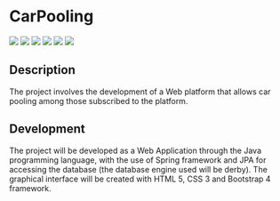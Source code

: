 # CarPooling
![](https://img.shields.io/badge/PROJECT%20TYPE-SCHOOL-blue?style=for-the-badge&logo=google-scholar)
![](https://img.shields.io/badge/LICENSE-UNLICENSE-brightgreen?style=for-the-badge)
![](https://img.shields.io/badge/IDE-NetBeans-lightgray?style=for-the-badge&logo=apache%20netbeans%20ide&logoColor=white)
![](https://img.shields.io/badge/language-Java-lightblue?style=for-the-badge&logo=java&logoColor=red)
![](https://img.shields.io/badge/LANGUAGE-JAVASCRIPT-yellow?style=for-the-badge&logo=javascript)
![](https://img.shields.io/badge/EDITOR-WEB%20STORM-lightgrey?style=for-the-badge&logo=webstorm)

##  Description

The project involves the development of a Web platform that allows car pooling among those subscribed to the platform.

## Development

The project will be developed as a Web Application through the Java programming language, with the use of Spring framework and JPA for accessing the database (the database engine used will be derby). The graphical interface will be created with HTML 5, CSS 3 and Bootstrap 4 framework.
